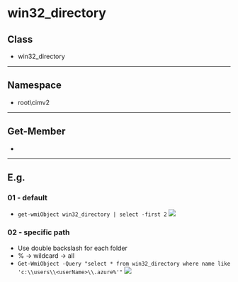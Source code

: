 # win32_directory

## Class
* win32_directory

---

## Namespace
* root\cimv2

---

## Get-Member
* 

---

## E.g.
### 01 - default
* `get-wmiObject win32_directory | select -first 2`
[<img src="https://i.imgur.com/BtKdVcy.png">](https://i.imgur.com/BtKdVcy.png)

### 02 - specific path
* Use double backslash for each folder
* % -> wildcard -> all
* `Get-WmiObject -Query "select * from win32_directory where name like 'c:\\users\\<userName>\\.azure%'"`
[<img src="https://i.imgur.com/FBcUDzu.png">](https://i.imgur.com/FBcUDzu.png)
